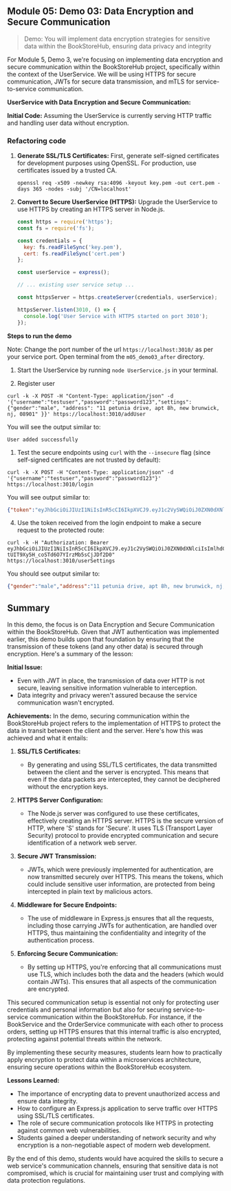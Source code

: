 
## Module 05: Demo 03: Data Encryption and Secure Communication
> Demo: You will implement data encryption strategies for sensitive data within the BookStoreHub, ensuring data privacy and integrity




For Module 5, Demo 3, we're focusing on implementing data encryption and secure communication within the BookStoreHub project, specifically within the context of the UserService. We will be using HTTPS for secure communication, JWTs for secure data transmission, and mTLS for service-to-service communication.

**UserService with Data Encryption and Secure Communication:**

**Initial Code:**
Assuming the UserService is currently serving HTTP traffic and handling user data without encryption.

### Refactoring code 

1. **Generate SSL/TLS Certificates:**
   First, generate self-signed certificates for development purposes using OpenSSL. For production, use certificates issued by a trusted CA.
   ```shell
   openssl req -x509 -newkey rsa:4096 -keyout key.pem -out cert.pem -days 365 -nodes -subj '/CN=localhost'
   ```

2. **Convert to Secure UserService (HTTPS):**
   Upgrade the UserService to use HTTPS by creating an HTTPS server in Node.js.
   ```javascript
   const https = require('https');
   const fs = require('fs');

   const credentials = {
     key: fs.readFileSync('key.pem'),
     cert: fs.readFileSync('cert.pem')
   };

   const userService = express();

   // ... existing user service setup ...

   const httpsServer = https.createServer(credentials, userService);

   httpsServer.listen(3010, () => {
     console.log('User Service with HTTPS started on port 3010');
   });
   ```

**Steps to run the demo**

Note: Change the port number of the url `https://localhost:3010/` as per your service port. Open terminal from the `m05_demo03_after` directory.

1. Start the UserService by running `node UserService.js` in your terminal.

2. Register user
```
curl -k -X POST -H "Content-Type: application/json" -d '{"username":"testuser","password":"password123","settings":{"gender":"male", "address": "11 petunia drive, apt 8h, new brunwick, nj, 08901" }}' https://localhost:3010/addUser
```
You will see the output similar to:
```
User added successfully 
```

1. Test the secure endpoints using `curl` with the `--insecure` flag (since self-signed certificates are not trusted by default):

```
curl -k -X POST -H "Content-Type: application/json" -d '{"username":"testuser","password":"password123"}' https://localhost:3010/login 
```

You will see output similar to:
```json
{"token":"eyJhbGciOiJIUzI1NiIsInR5cCI6IkpXVCJ9.eyJ1c2VySWQiOiJ0ZXN0dXNlciIsImlhdCI6MTY5OTA1MTg3MCwiZXhwIjoxNjk5MDU1NDcwfQ.3GEVDX5A-tUIT9Xy5H_coSTd6O7YIrzMb5sCjJDf2D0"}
```

4. Use the token received from the login endpoint to make a secure request to the protected route:

```
curl -k -H "Authorization: Bearer eyJhbGciOiJIUzI1NiIsInR5cCI6IkpXVCJ9.eyJ1c2VySWQiOiJ0ZXN0dXNlciIsImlhdCI6MTY5OTA1MTg3MCwiZXhwIjoxNjk5MDU1NDcwfQ.3GEVDX5A-tUIT9Xy5H_coSTd6O7YIrzMb5sCjJDf2D0" https://localhost:3010/userSettings
```

You should see output similar to:

```json
{"gender":"male","address":"11 petunia drive, apt 8h, new brunwick, nj, 08901"}   
```
## Summary

In this demo, the focus is on Data Encryption and Secure Communication within the BookStoreHub. Given that JWT authentication was implemented earlier, this demo builds upon that foundation by ensuring that the transmission of these tokens (and any other data) is secured through encryption. Here's a summary of the lesson:

**Initial Issue:**
- Even with JWT in place, the transmission of data over HTTP is not secure, leaving sensitive information vulnerable to interception.
- Data integrity and privacy weren't assured because the service communication wasn't encrypted.

**Achievements:**
In the demo, securing communication within the BookStoreHub project refers to the implementation of HTTPS to protect the data in transit between the client and the server. Here's how this was achieved and what it entails:

1. **SSL/TLS Certificates:**
   - By generating and using SSL/TLS certificates, the data transmitted between the client and the server is encrypted. This means that even if the data packets are intercepted, they cannot be deciphered without the encryption keys.

2. **HTTPS Server Configuration:**
   - The Node.js server was configured to use these certificates, effectively creating an HTTPS server. HTTPS is the secure version of HTTP, where 'S' stands for 'Secure'. It uses TLS (Transport Layer Security) protocol to provide encrypted communication and secure identification of a network web server.

3. **Secure JWT Transmission:**
   - JWTs, which were previously implemented for authentication, are now transmitted securely over HTTPS. This means the tokens, which could include sensitive user information, are protected from being intercepted in plain text by malicious actors.

4. **Middleware for Secure Endpoints:**
   - The use of middleware in Express.js ensures that all the requests, including those carrying JWTs for authentication, are handled over HTTPS, thus maintaining the confidentiality and integrity of the authentication process.

5. **Enforcing Secure Communication:**
   - By setting up HTTPS, you're enforcing that all communications must use TLS, which includes both the data and the headers (which would contain JWTs). This ensures that all aspects of the communication are encrypted.

This secured communication setup is essential not only for protecting user credentials and personal information but also for securing service-to-service communication within the BookStoreHub. For instance, if the BookService and the OrderService communicate with each other to process orders, setting up HTTPS ensures that this internal traffic is also encrypted, protecting against potential threats within the network.

By implementing these security measures, students learn how to practically apply encryption to protect data within a microservices architecture, ensuring secure operations within the BookStoreHub ecosystem.

**Lessons Learned:**
- The importance of encrypting data to prevent unauthorized access and ensure data integrity.
- How to configure an Express.js application to serve traffic over HTTPS using SSL/TLS certificates.
- The role of secure communication protocols like HTTPS in protecting against common web vulnerabilities.
- Students gained a deeper understanding of network security and why encryption is a non-negotiable aspect of modern web development.

By the end of this demo, students would have acquired the skills to secure a web service's communication channels, ensuring that sensitive data is not compromised, which is crucial for maintaining user trust and complying with data protection regulations.